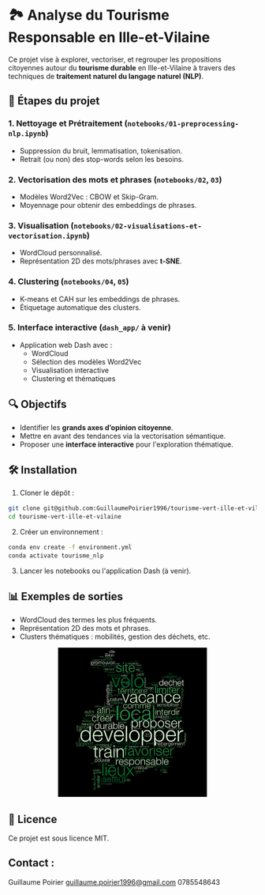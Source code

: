 # 🏞️ Analyse du Tourisme Responsable en Ille-et-Vilaine

Ce projet vise à explorer, vectoriser, et regrouper les propositions citoyennes autour du **tourisme durable** en Ille-et-Vilaine à travers des techniques de **traitement naturel du langage naturel (NLP)**.

## 🧠 Étapes du projet

### 1. Nettoyage et Prétraitement (`notebooks/01-preprocessing-nlp.ipynb`)
- Suppression du bruit, lemmatisation, tokenisation.
- Retrait (ou non) des stop-words selon les besoins.

### 2. Vectorisation des mots et phrases (`notebooks/02`, `03`)
- Modèles Word2Vec : CBOW et Skip-Gram.
- Moyennage pour obtenir des embeddings de phrases.

### 3. Visualisation (`notebooks/02-visualisations-et-vectorisation.ipynb`)
- WordCloud personnalisé.
- Représentation 2D des mots/phrases avec **t-SNE**.

### 4. Clustering (`notebooks/04`, `05`)
- K-means et CAH sur les embeddings de phrases.
- Étiquetage automatique des clusters.

### 5. Interface interactive (`dash_app/` à venir)
- Application web Dash avec :
  - WordCloud
  - Sélection des modèles Word2Vec
  - Visualisation interactive
  - Clustering et thématiques

## 🔍 Objectifs

- Identifier les **grands axes d’opinion citoyenne**.
- Mettre en avant des tendances via la vectorisation sémantique.
- Proposer une **interface interactive** pour l'exploration thématique.

## 🛠️ Installation

1. Cloner le dépôt :
```bash
git clone git@github.com:GuillaumePoirier1996/tourisme-vert-ille-et-vilaine.git
cd tourisme-vert-ille-et-vilaine
```

2. Créer un environnement :
```bash
conda env create -f environment.yml
conda activate tourisme_nlp
```

3. Lancer les notebooks ou l'application Dash (à venir).

## 📊 Exemples de sorties
- WordCloud des termes les plus fréquents.
- Représentation 2D des mots et phrases.
- Clusters thématiques : mobilités, gestion des déchets, etc.

<p align="center"> <img src="./outputs/Le tourisme vert en Ille-et-Vilaine.png" width="60%" alt="WordCloud"> </p>

## 📄 Licence
Ce projet est sous licence MIT.

## Contact :
Guillaume Poirier
guillaume.poirier1996@gmail.com
0785548643